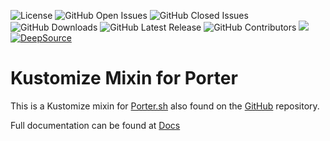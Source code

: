 ![License](https://img.shields.io/github/license/donmstewart/porter-kustomize.svg?style=popout)
![GitHub Open Issues](https://img.shields.io/github/issues-raw/donmstewart/porter-kustomize.svg?style=popout)
![GitHub Closed Issues](https://img.shields.io/github/issues-closed-raw/donmstewart/porter-kustomize.svg?style=popout)
![GitHub Downloads](https://img.shields.io/github/downloads/donmstewart/porter-kustomize/total)
![GitHub Latest Release](https://img.shields.io/github/v/release/donmstewart/porter-kustomize?include_prereleases)
![GitHub Contributors](https://img.shields.io/github/contributors/donmstewart/porter-kustomize)
![](https://github.com/actions/donmstewart/porter-kustomize/Go/badge.svg)
[![DeepSource](https://static.deepsource.io/deepsource-badge-light.svg)](https://deepsource.io/gh/donmstewart/porter-kustomize/?ref=repository-badge)

# Kustomize Mixin for Porter

This is a Kustomize mixin for [Porter.sh](https://porter.sh) also found on the [GitHub]((https://github.com/deislabs/porter)) 
repository.

Full documentation can be found at [Docs](https://donmstewart.github.io/porter-kustomize/)
